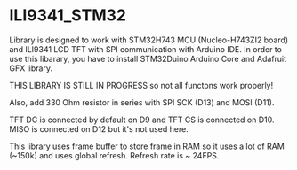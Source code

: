 # ILI9341_STM32
Library is designed to work with STM32H743 MCU (Nucleo-H743ZI2 board) and ILI9341 LCD TFT with SPI communication with Arduino IDE.
In order to use this libarary, you have to install STM32Duino Arduino Core and Adafruit GFX library.

THIS LIBRARY IS STILL IN PROGRESS so not all functons work properly!

Also, add 330 Ohm resistor in series with SPI SCK (D13) and MOSI (D11).

TFT DC is connected by default on D9 and TFT CS is connected on D10. MISO is connected on D12 but it's not used here.

This library uses frame buffer to store frame in RAM so it uses a lot of RAM (~150k) and uses global refresh.
Refresh rate is ~ 24FPS.
